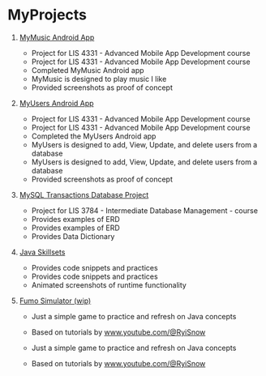 # MyProjects
1. [MyMusic Android App](MyMusic/README.md "My MyMusic README.md file")
	- Project for LIS 4331 - Advanced Mobile App Development course
	- Project for LIS 4331 - Advanced Mobile App Development course
	- Completed MyMusic Android app
	- MyMusic is designed to play music I like
	- Provided screenshots as proof of concept
	
2. [MyUsers Android App](MyUsers/README.md "My MyUsers README.md file")
	- Project for LIS 4331 - Advanced Mobile App Development course
	- Project for LIS 4331 - Advanced Mobile App Development course
	- Completed the MyUsers Android app
	- MyUsers is designed to add, View, Update, and delete users from a database
	- MyUsers is designed to add, View, Update, and delete users from a database
	- Provided screenshots as proof of concept

3. [MySQL Transactions Database Project](ERD/README.md "MySQL Project 1 README.md file")
	- Project for LIS 3784 - Intermediate Database Management - course
	- Provides examples of ERD
	- Provides examples of ERD
	- Provides Data Dictionary

4. [Java Skillsets](java/README.md "My Java Skillsets README.md file")
	- Provides code snippets and practices 
	- Provides code snippets and practices 
	- Animated screenshots of runtime functionality

5. [Fumo Simulator (wip)](FumoSimulator/README.md "My Java Skillsets README.md file")
	- Just a simple game to practice and refresh on Java concepts
 	- Based on tutorials by www.youtube.com/@RyiSnow 

	- Just a simple game to practice and refresh on Java concepts
 	- Based on tutorials by www.youtube.com/@RyiSnow 